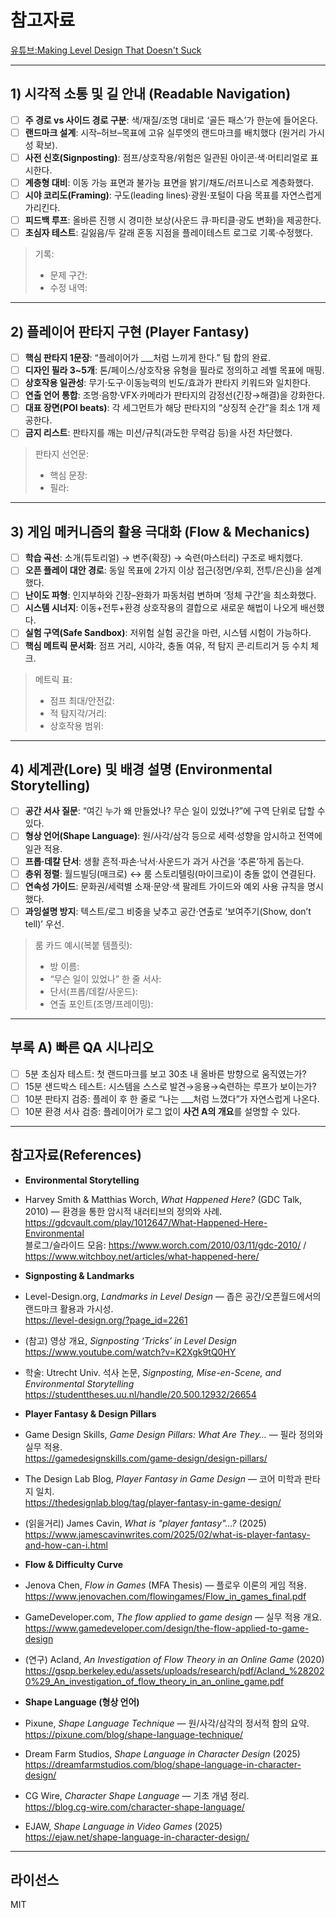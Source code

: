 # 참고자료
[유튜브:Making Level Design That Doesn't Suck](https://youtu.be/ahZcRpqEm2w?si=caBtnctwfQK3DdyP)

---

## 1) 시각적 소통 및 길 안내 (Readable Navigation)

- [ ] **주 경로 vs 사이드 경로 구분**: 색/재질/조명 대비로 ‘골든 패스’가 한눈에 들어온다.
- [ ] **랜드마크 설계**: 시작–허브–목표에 고유 실루엣의 랜드마크를 배치했다 (원거리 가시성 확보).
- [ ] **사전 신호(Signposting)**: 점프/상호작용/위험은 일관된 아이콘·색·머티리얼로 표시한다.
- [ ] **계층형 대비**: 이동 가능 표면과 불가능 표면을 밝기/채도/러프니스로 계층화했다.
- [ ] **시야 코리도(Framing)**: 구도(leading lines)·광원·포털이 다음 목표를 자연스럽게 가리킨다.
- [ ] **피드백 루프**: 올바른 진행 시 경미한 보상(사운드 큐·파티클·광도 변화)을 제공한다.
- [ ] **초심자 테스트**: 길잃음/두 갈래 혼동 지점을 플레이테스트 로그로 기록·수정했다.

> 기록:
> - 문제 구간:
> - 수정 내역:

---

## 2) 플레이어 판타지 구현 (Player Fantasy)

- [ ] **핵심 판타지 1문장**: “플레이어가 ___처럼 느끼게 한다.” 팀 합의 완료.
- [ ] **디자인 필라 3~5개**: 톤/페이스/상호작용 유형을 필라로 정의하고 레벨 목표에 매핑.
- [ ] **상호작용 일관성**: 무기·도구·이동능력의 빈도/효과가 판타지 키워드와 일치한다.
- [ ] **연출 언어 통합**: 조명·음향·VFX·카메라가 판타지의 감정선(긴장→해결)을 강화한다.
- [ ] **대표 장면(POI beats)**: 각 세그먼트가 해당 판타지의 “상징적 순간”을 최소 1개 제공한다.
- [ ] **금지 리스트**: 판타지를 깨는 미션/규칙(과도한 무력감 등)을 사전 차단했다.

> 판타지 선언문:
> - 핵심 문장:
> - 필라:

---

## 3) 게임 메커니즘의 활용 극대화 (Flow & Mechanics)

- [ ] **학습 곡선**: 소개(튜토리얼) → 변주(확장) → 숙련(마스터리) 구조로 배치했다.
- [ ] **오픈 플레이 대안 경로**: 동일 목표에 2가지 이상 접근(정면/우회, 전투/은신)을 설계했다.
- [ ] **난이도 파형**: 인지부하와 긴장–완화가 파동처럼 변하며 ‘정체 구간’을 최소화했다.
- [ ] **시스템 시너지**: 이동+전투+환경 상호작용의 결합으로 새로운 해법이 나오게 배선했다.
- [ ] **실험 구역(Safe Sandbox)**: 저위험 실험 공간을 마련, 시스템 시험이 가능하다.
- [ ] **핵심 메트릭 문서화**: 점프 거리, 시야각, 충돌 여유, 적 탐지 콘·리트리거 등 수치 체크.

> 메트릭 표:
> - 점프 최대/안전값:
> - 적 탐지각/거리:
> - 상호작용 범위:

---

## 4) 세계관(Lore) 및 배경 설명 (Environmental Storytelling)

- [ ] **공간 서사 질문**: “여긴 누가 왜 만들었나? 무슨 일이 있었나?”에 구역 단위로 답할 수 있다.
- [ ] **형상 언어(Shape Language)**: 원/사각/삼각 등으로 세력·성향을 암시하고 전역에 일관 적용.
- [ ] **프롭·데칼 단서**: 생활 흔적·파손·낙서·사운드가 과거 사건을 ‘추론’하게 돕는다.
- [ ] **층위 정렬**: 월드빌딩(매크로) ↔ 룸 스토리텔링(마이크로)이 충돌 없이 연결된다.
- [ ] **연속성 가이드**: 문화권/세력별 소재·문양·색 팔레트 가이드와 예외 사용 규칙을 명시했다.
- [ ] **과잉설명 방지**: 텍스트/로그 비중을 낮추고 공간·연출로 ‘보여주기(Show, don’t tell)’ 우선.

> 룸 카드 예시(복붙 템플릿):
> - 방 이름:
> - “무슨 일이 있었나” 한 줄 서사:
> - 단서(프롭/데칼/사운드):
> - 연출 포인트(조명/프레이밍):

---

## 부록 A) 빠른 QA 시나리오

- [ ] 5분 초심자 테스트: 첫 랜드마크를 보고 30초 내 올바른 방향으로 움직였는가?
- [ ] 15분 샌드박스 테스트: 시스템을 스스로 발견→응용→숙련하는 루프가 보이는가?
- [ ] 10분 판타지 검증: 플레이 후 한 줄로 “나는 ___처럼 느꼈다”가 자연스럽게 나온다.
- [ ] 10분 환경 서사 검증: 플레이어가 로그 없이 **사건 A의 개요**를 설명할 수 있다.

---

## 참고자료(References)

- **Environmental Storytelling**
- Harvey Smith & Matthias Worch, *What Happened Here?* (GDC Talk, 2010) — 환경을 통한 암시적 내러티브의 정의와 사례.  
  https://gdcvault.com/play/1012647/What-Happened-Here-Environmental  
  블로그/슬라이드 모음: https://www.worch.com/2010/03/11/gdc-2010/ / https://www.witchboy.net/articles/what-happened-here/

- **Signposting & Landmarks**
- Level-Design.org, *Landmarks in Level Design* — 좁은 공간/오픈월드에서의 랜드마크 활용과 가시성.  
  https://level-design.org/?page_id=2261
- (참고) 영상 개요, *Signposting ‘Tricks’ in Level Design*  
  https://www.youtube.com/watch?v=K2Xgk9tQ0HY
- 학술: Utrecht Univ. 석사 논문, *Signposting, Mise-en-Scene, and Environmental Storytelling*  
  https://studenttheses.uu.nl/handle/20.500.12932/26654

- **Player Fantasy & Design Pillars**
- Game Design Skills, *Game Design Pillars: What Are They…* — 필라 정의와 실무 적용.  
  https://gamedesignskills.com/game-design/design-pillars/
- The Design Lab Blog, *Player Fantasy in Game Design* — 코어 미학과 판타지 일치.  
  https://thedesignlab.blog/tag/player-fantasy-in-game-design/
- (읽을거리) James Cavin, *What is "player fantasy"...?* (2025)  
  https://www.jamescavinwrites.com/2025/02/what-is-player-fantasy-and-how-can-i.html

- **Flow & Difficulty Curve**
- Jenova Chen, *Flow in Games* (MFA Thesis) — 플로우 이론의 게임 적용.  
  https://www.jenovachen.com/flowingames/Flow_in_games_final.pdf
- GameDeveloper.com, *The flow applied to game design* — 실무 적용 개요.  
  https://www.gamedeveloper.com/design/the-flow-applied-to-game-design
- (연구) Acland, *An Investigation of Flow Theory in an Online Game* (2020)  
  https://gspp.berkeley.edu/assets/uploads/research/pdf/Acland_%282020%29_An_investigation_of_flow_theory_in_an_online_game.pdf

- **Shape Language (형상 언어)**
- Pixune, *Shape Language Technique* — 원/사각/삼각의 정서적 함의 요약.  
  https://pixune.com/blog/shape-language-technique/
- Dream Farm Studios, *Shape Language in Character Design* (2025)  
  https://dreamfarmstudios.com/blog/shape-language-in-character-design/
- CG Wire, *Character Shape Language* — 기초 개념 정리.  
  https://blog.cg-wire.com/character-shape-language/
- EJAW, *Shape Language in Video Games* (2025)  
  https://ejaw.net/shape-language-in-character-design/

---

## 라이선스
MIT
